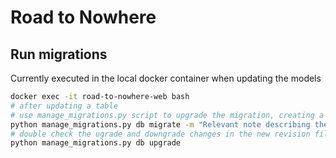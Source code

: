 # Road to Nowhere

## Run migrations

Currently executed in the local docker container when updating the models

```bash
docker exec -it road-to-nowhere-web bash
# after updating a table
# use manage_migrations.py script to upgrade the migration, creating a new migration
python manage_migrations.py db migrate -m "Relevant note describing the schema changes"
# double check the ugrade and downgrade changes in the new revision file created in `migrations/versions`
python manage_migrations.py db upgrade
```